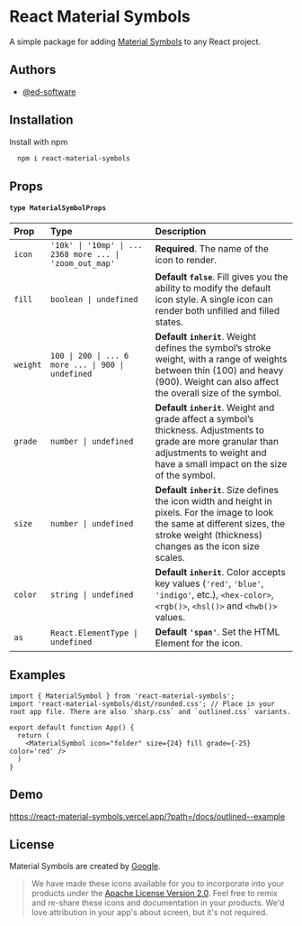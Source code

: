 # React Material Symbols

A simple package for adding [Material Symbols](https://fonts.google.com/icons?icon.set=Material+Symbols) to any React project.

## Authors

- [@ed-software](https://www.github.com/ed-software)

## Installation

Install with npm

```bash
  npm i react-material-symbols
```

## Props

#### `type MaterialSymbolProps`

| Prop     | Type                                                     | Description                                                                                                                                                                                |
| :------- | :------------------------------------------------------- | :----------------------------------------------------------------------------------------------------------------------------------------------------------------------------------------- |
| `icon`   | `'10k' \| '10mp' \| ... 2368 more ... \| 'zoom_out_map'` | **Required**. The name of the icon to render.                                                                                                                                              |
| `fill`   | `boolean \| undefined`                                   | **Default `false`**. Fill gives you the ability to modify the default icon style. A single icon can render both unfilled and filled states.                                                |
| `weight` | `100 \| 200 \| ... 6 more ... \| 900 \| undefined`       | **Default `inherit`**. Weight defines the symbol’s stroke weight, with a range of weights between thin (100) and heavy (900). Weight can also affect the overall size of the symbol.       |
| `grade`  | `number \| undefined`                                    | **Default `inherit`**. Weight and grade affect a symbol’s thickness. Adjustments to grade are more granular than adjustments to weight and have a small impact on the size of the symbol.  |
| `size`   | `number \| undefined`                                    | **Default `inherit`**. Size defines the icon width and height in pixels. For the image to look the same at different sizes, the stroke weight (thickness) changes as the icon size scales. |
| `color`  | `string \| undefined`                                    | **Default `inherit`**. Color accepts key values (`'red'`, `'blue'`, `'indigo'`, etc.), `<hex-color>`, `<rgb()>`, `<hsl()>` and `<hwb()>` values.                                           |
| `as`     | `React.ElementType \| undefined`                         | **Default `'span'`**. Set the HTML Element for the icon.                                                                                                                                   |

## Examples

```TSX
import { MaterialSymbol } from 'react-material-symbols';
import 'react-material-symbols/dist/rounded.css'; // Place in your root app file. There are also `sharp.css` and `outlined.css` variants.

export default function App() {
  return (
    <MaterialSymbol icon="folder" size={24} fill grade={-25} color='red' />
  )
}

```

## Demo

https://react-material-symbols.vercel.app/?path=/docs/outlined--example

## License

Material Symbols are created by [Google](https://github.com/google/material-design-icons#license).

> We have made these icons available for you to incorporate into your products under the [Apache License Version 2.0](https://www.apache.org/licenses/LICENSE-2.0.txt). Feel free to remix and re-share these icons and documentation in your products. We'd love attribution in your app's about screen, but it's not required.
